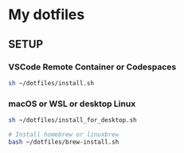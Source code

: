 # My dotfiles

## SETUP
### VSCode Remote Container or Codespaces
```bash
sh ~/dotfiles/install.sh
```

### macOS or WSL or desktop Linux
```bash
sh ~/dotfiles/install_for_desktop.sh

# Install homebrew or linuxbrew
bash ~/dotfiles/brew-install.sh
```
